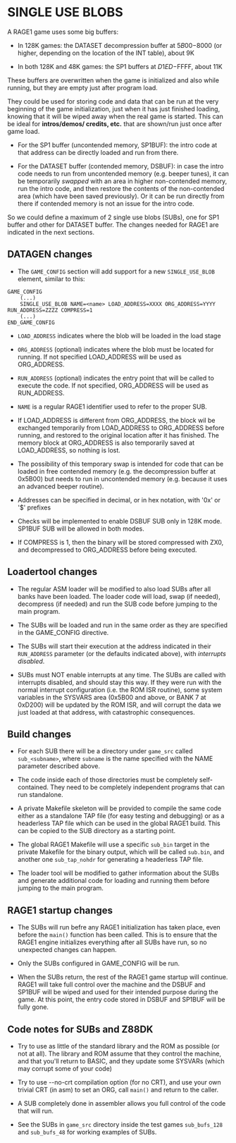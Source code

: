 # SINGLE USE BLOBS

A RAGE1 game uses some big buffers:

- In 128K games: the DATASET decompression buffer at $5B00-$8000 (or higher,
  depending on the location of the INT table), about 9K

- In both 128K and 48K games: the SP1 buffers at $D1ED-$FFFF, about 11K

These buffers are overwritten when the game is initialized and also while
running, but they are empty just after program load.

They could be used for storing code and data that can be run at the very
beginning of the game initialization, just when it has just finished
loading, knowing that it will be wiped away when the real game is started. 
This can be ideal for **intros/demos/ credits, etc.** that are shown/run
just once after game load.

- For the SP1 buffer (uncontended memory, SP1BUF): the intro code at that
  address can be directly loaded and run from there.

- For the DATASET buffer (contended memory, DSBUF): in case the intro code
  needs to run from uncontended memory (e.g.  beeper tunes), it can be
  temporarily _swapped_ with an area in higher non-contended memory, run the
  intro code, and then restore the contents of the non-contended area (which
  have been saved previously).  Or it can be run directly from there if
  contended memory is not an issue for the intro code.

So we could define a maximum of 2 single use blobs (SUBs), one for SP1
buffer and other for DATASET buffer.  The changes needed for RAGE1 are
indicated in the next sections.

## DATAGEN changes

- The `GAME_CONFIG` section will add support for a new `SINGLE_USE_BLOB`
  element, similar to this:
```
GAME_CONFIG
	(...)
	SINGLE_USE_BLOB NAME=<name> LOAD_ADDRESS=XXXX ORG_ADDRESS=YYYY RUN_ADDRESS=ZZZZ COMPRESS=1
	(...)
END_GAME_CONFIG

```

- `LOAD_ADDRESS` indicates where the blob will be loaded in the load stage

- `ORG_ADDRESS` (optional) indicates where the blob must be located for
  running.  If not specified LOAD_ADDRESS will be used as ORG_ADDRESS.

- `RUN_ADDRESS` (optional) indicates the entry point that will be called to
  execute the code.  If not specified, ORG_ADDRESS will be used as
RUN_ADDRESS.

- `NAME` is a regular RAGE1 identifier used to refer to the proper SUB.

- If LOAD_ADDRESS is different from ORG_ADDRESS, the block wil be exchanged
  temporarily from LOAD_ADDRESS to ORG_ADDRESS before running, and restored
  to the original location after it has finished.  The memory block at
  ORG_ADDRESS is also temporarily saved at LOAD_ADDRESS, so nothing is lost.

- The possibility of this temporary swap is intended for code that can be
  loaded in free contended memory (e.g.  the decompression buffer at 0x5B00)
  but needs to run in uncontended memory (e.g. because it uses an advanced
  beeper routine).

- Addresses can be specified in decimal, or in hex notation, with '0x' or
  '$' prefixes

- Checks will be implemented to enable DSBUF SUB only in 128K mode. SP1BUF
  SUB will be allowed in both modes.

- If COMPRESS is 1, then the binary will be stored compressed with ZX0, and
  decompressed to ORG_ADDRESS before being executed.

## Loadertool changes

- The regular ASM loader will be modified to also load SUBs after all banks
  have been loaded.  The loader code will load, swap (if needed), decompress
  (if needed) and run the SUB code before jumping to the main program.

- The SUBs will be loaded and run in the same order as they are specified in
  the GAME_CONFIG directive.

- The SUBs will start their execution at the address indicated in their
  `RUN_ADDRESS` parameter (or the defaults indicated above), with
  _interrupts disabled_.

- SUBs must NOT enable interrupts at any time.  The SUBs are called with
  interrupts disabled, and should stay this way.  If they were run with the
  normal interrupt configuration (i.e.  the ROM ISR routine), some system
  variables in the SYSVARS area (0x5B00 and above, or BANK 7 at 0xD200) will
  be updated by the ROM ISR, and will corrupt the data we just loaded at
  that address, with catastrophic consequences.

## Build changes

- For each SUB there will be a directory under `game_src` called
  `sub_<subname>`, where `subname` is the name specified with the NAME
  parameter described above.

- The code inside each of those directories must be completely
  self-contained.  They need to be completely independent programs that can
  run standalone.

- A private Makefile skeleton will be provided to compile the same code
  either as a standalone TAP file (for easy testing and debugging) or as a
  headerless TAP file which can be used in the global RAGE1 build. This can
  be copied to the SUB directory as a starting point.

- The global RAGE1 Makefile will use a specific `sub_bin` target in the
  private Makefile for the binary output, which will be called `sub.bin`,
  and another one `sub_tap_nohdr` for generating a headerless TAP file.

- The loader tool will be modified to gather information about the SUBs and
  generate additional code for loading and running them before jumping to
  the main program.

## RAGE1 startup changes

- The SUBs will run befre any RAGE1 initialization has taken place, even
  before the `main()` function has been called.  This is to ensure that the
  RAGE1 engine initializes everything after all SUBs have run, so no
  unexpected changes can happen.

- Only the SUBs configured in GAME_CONFIG will be run.

- When the SUBs return, the rest of the RAGE1 game startup will continue. 
  RAGE1 will take full control over the machine and the DSBUF and SP1BUF
  will be wiped and used for their intended purpose during the game.  At
  this point, the entry code stored in DSBUF and SP1BUF will be fully gone.

## Code notes for SUBs and Z88DK

- Try to use as little of the standard library and the ROM as possible (or
  not at all).  The library and ROM assume that they control the machine,
  and that you'll return to BASIC, and they update some SYSVARs (which may
  corrupt some of your code)

- Try to use --no-crt compilation option (for no CRT), and use your own
  trivial CRT (in asm) to set an ORG, call `main()` and return to the
  caller.

- A SUB completely done in assembler allows you full control of the code
  that will run.

- See the SUBs in `game_src` directory inside the test games `sub_bufs_128`
  and `sub_bufs_48` for working examples of SUBs.
